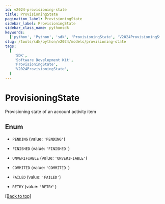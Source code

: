 ```yaml
---
id: v2024-provisioning-state
title: ProvisioningState
pagination_label: ProvisioningState
sidebar_label: ProvisioningState
sidebar_class_name: pythonsdk
keywords:
  ['python', 'Python', 'sdk', 'ProvisioningState', 'V2024ProvisioningState']
slug: /tools/sdk/python/v2024/models/provisioning-state
tags:
  [
    'SDK',
    'Software Development Kit',
    'ProvisioningState',
    'V2024ProvisioningState',
  ]
---
```


# ProvisioningState

Provisioning state of an account activity item

## Enum

- `PENDING` (value: `'PENDING'`)

- `FINISHED` (value: `'FINISHED'`)

- `UNVERIFIABLE` (value: `'UNVERIFIABLE'`)

- `COMMITED` (value: `'COMMITED'`)

- `FAILED` (value: `'FAILED'`)

- `RETRY` (value: `'RETRY'`)

[[Back to top]](#)
